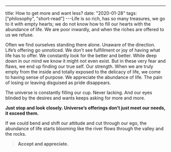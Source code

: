 ---

title: How to get more and want less?
date: "2020-01-28"
tags: ["philosophy", "short-read"]
---Life is so rich, has so many treasures, we go to it with empty hearts; we do not know how to fill our hearts with the abundance of life. We are poor inwardly, and when the riches are offered to us we refuse.

Often we find ourselves standing there alone. Unaware of the direction. Life’s offering go unnoticed. We don’t see fulfillment or joy of having what life has to offer. We constantly look for the better and better. While deep down in our mind we know it might not even exist. But in these very fear and flaws, we end up finding our true self. Our strength. When we are truly empty from the inside and totally exposed to the delicacy of life, we come to having sense of purpose. We appreciate the abundance of life. The pain of losing or leaving disguised as pride disappears.

The universe is constantly filling our cup. Never lacking. And our eyes blinded by the desires and wants keeps asking for more and more.

**Just stop and look closely. Universe’s offerings don’t just meet our needs, it exceed them.**

If we could bend and shift our attitude and cut through our ego, the abundance of life starts blooming like the river flows through the valley and the rocks.

> **Accept and appreciate.**
